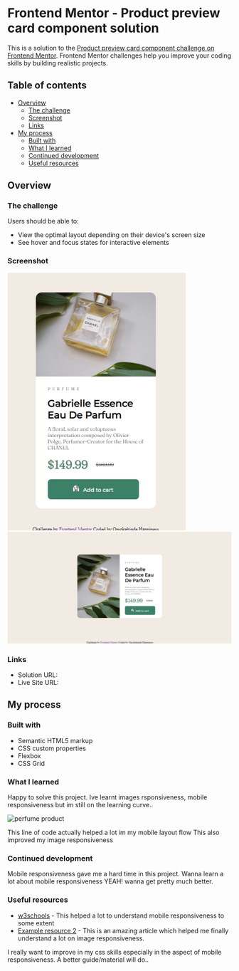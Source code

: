 # Frontend Mentor - Product preview card component solution

This is a solution to the [Product preview card component challenge on Frontend Mentor](https://www.frontendmentor.io/challenges/product-preview-card-component-GO7UmttRfa). Frontend Mentor challenges help you improve your coding skills by building realistic projects. 

## Table of contents

- [Overview](#overview)
  - [The challenge](#the-challenge)
  - [Screenshot](#screenshot)
  - [Links](#links)
- [My process](#my-process)
  - [Built with](#built-with)
  - [What I learned](#what-i-learned)
  - [Continued development](#continued-development)
  - [Useful resources](#useful-resources)
  
## Overview

### The challenge

Users should be able to:

- View the optimal layout depending on their device's screen size
- See hover and focus states for interactive elements

### Screenshot

![](design/mobile_solution.png)
![](design/desktop_solution.png)

### Links

- Solution URL: [](https://github.com/Homorkhay/Product_preview_code_component)
- Live Site URL: [](https://homorkhay.github.io/Product_preview_code_component/)

## My process

### Built with

- Semantic HTML5 markup
- CSS custom properties
- Flexbox
- CSS Grid

### What I learned

Happy to solve this project. Ive learnt images rsponsiveness, mobile responsiveness but im still on the learning curve.. 

 <img srcset="images/image-product-desktop.jpg 600w, images/image-product-mobile.jpg 686w"
            sizes="(max-width: 600px) 686px, 300px"
            src="images/image-product-desktop.jpg"
            alt="perfume product">
 
 This line of code actually helped a lot im my mobile layout flow
 This also improved my image responsiveness

### Continued development

Mobile responsiveness gave me a hard time in this project. Wanna learn a lot about mobile responsiveness YEAH! wanna get pretty much better.

### Useful resources

- [w3schools](https://www.w3schools.com) - This helped a lot to understand mobile responsiveness to some extent
- [Example resource 2](https://https://imagify.io/blog/make-responsive-images/) - This is an amazing article which helped me finally understand a lot on image responsiveness.

I really want to improve in my css skills especially in the aspect of mobile responsiveness. A better guide/material will do..
